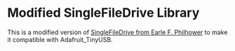 # Modified SingleFileDrive Library
This is a modified version of [SingleFileDrive from Earle F. Philhower](https://github.com/earlephilhower/arduino-pico/tree/master/libraries/SingleFileDrive) to make it compatible with Adafruit_TinyUSB.
